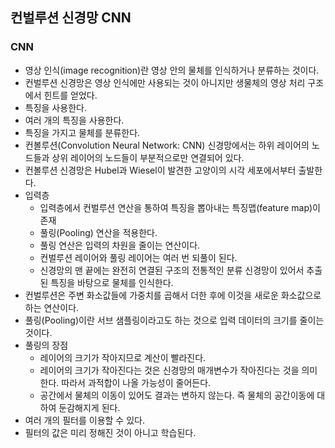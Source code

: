 ## 컨벌루션 신경망 CNN
### CNN
 - 영상 인식(image recognition)란 영상 안의 물체를 인식하거나 분류하는 것이다.
 - 컨벌루션 신경망은 영상 인식에만 사용되는 것이 아니지만 생물체의 영상 처리 구조에서 힌트를 얻었다.
 - 특징을 사용한다.
 - 여러 개의 특징을 사용한다.
 - 특징을 가지고 물체를 분류한다.
 - 컨볼루션(Convolution Neural Network: CNN) 신경망에서는 하위 레이어의 노드들과 상위 레이어의 노드들이 부분적으로만 연결되어 있다.
 - 컨볼루션 신경망은 Hubel과 Wiesel이 발견한 고양이의 시각 세포에서부터 출발한다.
 - 입력층
    - 입력층에서 컨벌루션 연산을 통하여 특징을 뽑아내는 특징맵(feature map)이 존재
    - 풀링(Pooling) 연산을 적용한다.
    - 풀링 연산은 입력의 차원을 줄이는 연산이다.
    - 컨벌루션 레이어와 풀링 레이어는 여러 번 되풀이 된다.
    - 신경망의 맨 끝에는 완전히 연결된 구조의 전통적인 분류 신경망이 있어서 추출된 특징을 바탕으로 물체를 인식한다.
 - 컨벌루션은 주변 화소값들에 가중치를 곱해서 더한 후에 이것을 새로운 화소값으로 하는 연산이다.
 - 풀링(Pooling)이란 서브 샘플링이라고도 하는 것으로 입력 데이터의 크기를 줄이는 것이다.
 - 풀링의 장점
    - 레이어의 크기가 작아지므로 계산이 빨라진다.
    - 레이어의 크기가 작아진다는 것은 신경망의 매개변수가 작아진다는 것을 의미한다. 따라서 과적합이 나올 가능성이 줄어든다.
    - 공간에서 물체의 이동이 있어도 결과는 변하지 않는다. 즉 물체의 공간이동에 대하여 둔감해지게 된다.
 - 여러 개의 필터를 이용할 수 있다.
 - 필터의 값은 미리 정해진 것이 아니고 학습된다.